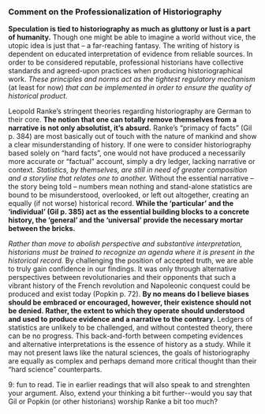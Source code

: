 ### Comment on the Professionalization of Historiography

**Speculation is tied to historiography as much as gluttony or lust is a part of humanity.** Though one might be able to imagine a world without vice, the utopic idea is just that – a far-reaching fantasy. The writing of history is dependent on educated interpretation of evidence from reliable sources. In order to be considered reputable, professional historians have collective standards and agreed-upon practices when producing historiographical work. _These principles and norms act as the tightest regulatory mechanism_ (at least for now) _that can be implemented in order to ensure the quality of historical product._

Leopold Ranke’s stringent theories regarding historiography are German to their core. **The notion that one can totally remove themselves from a narrative is not only absolutist, it’s absurd.** Ranke’s “primacy of facts” (Gil p. 384) are most basically out of touch with the nature of mankind and show a clear misunderstanding of history. If one were to consider historiography based solely on “hard facts”, one would not have produced a necessarily more accurate or “factual” account, simply a dry ledger, lacking narrative or context. _Statistics, by themselves, are still in need of greater composition and a storyline that relates one to another._ Without the essential narrative – the story being told – numbers mean nothing and stand-alone statistics are bound to be misunderstood, overlooked, or left out altogether, creating an equally (if not worse) historical record. **While the ‘particular’ and the ‘individual’ (Gil p. 385) act as the essential building blocks to a concrete history, the ‘general’ and the ‘universal’ provide the necessary mortar between the bricks.**

_Rather than move to abolish perspective and substantive interpretation, historians must be trained to recognize an agenda where it is present in the historical record._ By challenging the position of accepted truth, we are able to truly gain confidence in our findings. It was only through alternative perspectives between revolutionaries and their opponents that such a vibrant history of the French revolution and Napoleonic conquest could be produced and exist today (Popkin p. 72). **By no means do I believe biases should be embraced or encouraged, however, their existence should not be denied. Rather, the extent to which they operate should understood and used to produce evidence and a narrative to the contrary.** Ledgers of statistics are unlikely to be challenged, and without contested theory, there can be no progress. This back-and-forth between competing evidences and alternative interpretations is the essence of history as a study. While it may not present laws like the natural sciences, the goals of historiography are equally as complex and perhaps demand more critical thought than their “hard science” counterparts.

9: fun to read. Tie in earlier readings that will also speak to and strenghten your argument. Also, extend your thinking a bit further--would you say that Gil or Popkin (or other historians) worship Ranke a bit too much?
